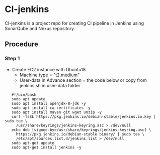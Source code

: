 # CI-jenkins
CI-jenkins is a project repo for creating CI pipeline in Jenkins using SonarQube and Nexus repository.

## Procedure ##

### Step 1 ###

* Create EC2 instance with Ubuntu18
   * Machine type = "t2.medium"
   * User-data in Advance section = the code below or copy from jenkins.sh in user-data folder

```
   #!/bin/bash
   sudo apt update
   sudo apt install openjdk-8-jdk -y
   sudo apt install ca-certificates -y
   sudo apt install maven git wget unzip -y
   curl -fsSL https://pkg.jenkins.io/debian-stable/jenkins.io.key | sudo tee \
     /usr/share/keyrings/jenkins-keyring.asc > /dev/null
   echo deb [signed-by=/usr/share/keyrings/jenkins-keyring.asc] \
     https://pkg.jenkins.io/debian-stable binary/ | sudo tee \
     /etc/apt/sources.list.d/jenkins.list > /dev/null
   sudo apt-get update
   sudo apt-get install jenkins -y
```
